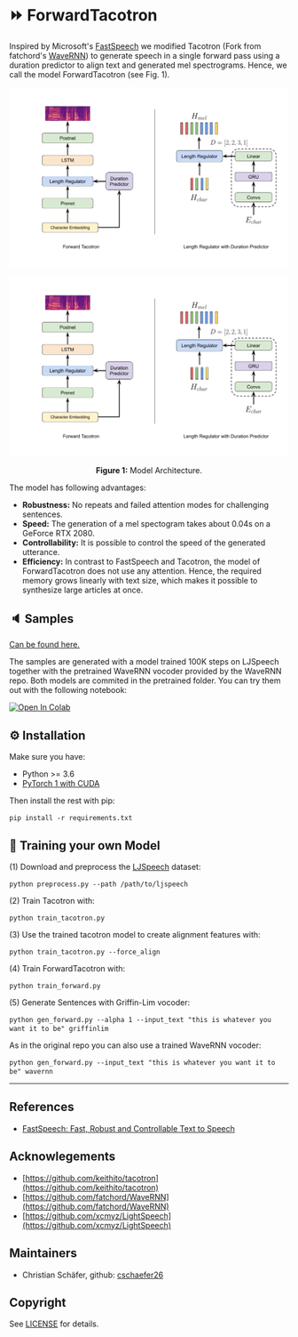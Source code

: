 # ⏩ ForwardTacotron

Inspired by Microsoft's [FastSpeech](https://www.microsoft.com/en-us/research/blog/fastspeech-new-text-to-speech-model-improves-on-speed-accuracy-and-controllability/)
we modified Tacotron (Fork from fatchord's [WaveRNN](https://github.com/fatchord/WaveRNN)) to generate speech in a single forward pass using a duration predictor to align text and generated mel spectrograms. Hence, we call the model ForwardTacotron (see Fig. 1).

![Model Architecture](assets/model.png)

<p align="center">
  <img src="assets/model.png" />
</p>
<p align="center">
  <b>Figure 1:</b> Model Architecture.
</p>

The model has following advantages:
- **Robustness:** No repeats and failed attention modes for challenging sentences.
- **Speed:** The generation of a mel spectogram takes about 0.04s on a GeForce RTX 2080.
- **Controllability:** It is possible to control the speed of the generated utterance.
- **Efficiency:** In contrast to FastSpeech and Tacotron, the model of ForwardTacotron
does not use any attention. Hence, the required memory grows linearly with text size, which makes it possible to synthesize large articles at once.


## 🔈 Samples

[Can be found here.](https://as-ideas.github.io/ForwardTacotron/)

The samples are generated with a model trained 100K steps on LJSpeech together with the pretrained WaveRNN vocoder 
provided by the WaveRNN repo. Both models are commited in the pretrained folder. You can try them out with the following notebook:  

[![Open In Colab](https://colab.research.google.com/assets/colab-badge.svg)](https://colab.research.google.com/github/as-ideas/ForwardTacotron/blob/master/notebooks/synthesize.ipynb)

## ⚙️ Installation

Make sure you have:

* Python >= 3.6
* [PyTorch 1 with CUDA](https://pytorch.org/)

Then install the rest with pip:
```
pip install -r requirements.txt
```

## 🚀 Training your own Model

(1) Download and preprocess the [LJSpeech](https://keithito.com/LJ-Speech-Dataset/) dataset:
 ```
python preprocess.py --path /path/to/ljspeech
```
(2) Train Tacotron with:
```
python train_tacotron.py
```
(3) Use the trained tacotron model to create alignment features with:
```
python train_tacotron.py --force_align
```
(4) Train ForwardTacotron with:
```
python train_forward.py
```
(5) Generate Sentences with Griffin-Lim vocoder:
```
python gen_forward.py --alpha 1 --input_text "this is whatever you want it to be" griffinlim
```
As in the original repo you can also use a trained WaveRNN vocoder:
```
python gen_forward.py --input_text "this is whatever you want it to be" wavernn
```
____

## References

* [FastSpeech: Fast, Robust and Controllable Text to Speech](https://arxiv.org/abs/1905.09263)

## Acknowlegements

* [https://github.com/keithito/tacotron](https://github.com/keithito/tacotron)
* [https://github.com/fatchord/WaveRNN](https://github.com/fatchord/WaveRNN)
* [https://github.com/xcmyz/LightSpeech](https://github.com/xcmyz/LightSpeech)

## Maintainers

* Christian Schäfer, github: [cschaefer26](https://github.com/cschaefer26)

## Copyright

See [LICENSE](LICENSE) for details.
